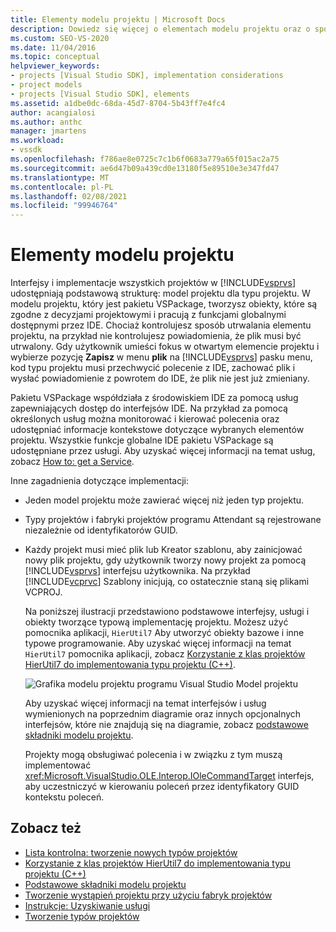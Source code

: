 ```yaml
---
title: Elementy modelu projektu | Microsoft Docs
description: Dowiedz się więcej o elementach modelu projektu oraz o sposobie, w jaki interfejsy i implementacje wszystkich projektów w programie Visual Studio udostępniają podstawową strukturę.
ms.custom: SEO-VS-2020
ms.date: 11/04/2016
ms.topic: conceptual
helpviewer_keywords:
- projects [Visual Studio SDK], implementation considerations
- project models
- projects [Visual Studio SDK], elements
ms.assetid: a1dbe0dc-68da-45d7-8704-5b43ff7e4fc4
author: acangialosi
ms.author: anthc
manager: jmartens
ms.workload:
- vssdk
ms.openlocfilehash: f786ae8e0725c7c1b6f0683a779a65f015ac2a75
ms.sourcegitcommit: ae6d47b09a439cd0e13180f5e89510e3e347fd47
ms.translationtype: MT
ms.contentlocale: pl-PL
ms.lasthandoff: 02/08/2021
ms.locfileid: "99946764"
---
```

# <a name="elements-of-a-project-model"></a>Elementy modelu projektu
Interfejsy i implementacje wszystkich projektów w [!INCLUDE[vsprvs](../../code-quality/includes/vsprvs_md.md)] udostępniają podstawową strukturę: model projektu dla typu projektu. W modelu projektu, który jest pakietu VSPackage, tworzysz obiekty, które są zgodne z decyzjami projektowymi i pracują z funkcjami globalnymi dostępnymi przez IDE. Chociaż kontrolujesz sposób utrwalania elementu projektu, na przykład nie kontrolujesz powiadomienia, że plik musi być utrwalony. Gdy użytkownik umieści fokus w otwartym elemencie projektu i wybierze pozycję **Zapisz** w menu **plik** na [!INCLUDE[vsprvs](../../code-quality/includes/vsprvs_md.md)] pasku menu, kod typu projektu musi przechwycić polecenie z IDE, zachować plik i wysłać powiadomienie z powrotem do IDE, że plik nie jest już zmieniany.

 Pakietu VSPackage współdziała z środowiskiem IDE za pomocą usług zapewniających dostęp do interfejsów IDE. Na przykład za pomocą określonych usług można monitorować i kierować polecenia oraz udostępniać informacje kontekstowe dotyczące wybranych elementów projektu. Wszystkie funkcje globalne IDE pakietu VSPackage są udostępniane przez usługi. Aby uzyskać więcej informacji na temat usług, zobacz [How to: get a Service](../../extensibility/how-to-get-a-service.md).

 Inne zagadnienia dotyczące implementacji:

- Jeden model projektu może zawierać więcej niż jeden typ projektu.

- Typy projektów i fabryki projektów programu Attendant są rejestrowane niezależnie od identyfikatorów GUID.

- Każdy projekt musi mieć plik lub Kreator szablonu, aby zainicjować nowy plik projektu, gdy użytkownik tworzy nowy projekt za pomocą [!INCLUDE[vsprvs](../../code-quality/includes/vsprvs_md.md)] interfejsu użytkownika. Na przykład [!INCLUDE[vcprvc](../../code-quality/includes/vcprvc_md.md)] Szablony inicjują, co ostatecznie staną się plikami VCPROJ.

  Na poniższej ilustracji przedstawiono podstawowe interfejsy, usługi i obiekty tworzące typową implementację projektu. Możesz użyć pomocnika aplikacji, `HierUtil7` Aby utworzyć obiekty bazowe i inne typowe programowanie. Aby uzyskać więcej informacji na temat `HierUtil7` pomocnika aplikacji, zobacz [Korzystanie z klas projektów HierUtil7 do implementowania typu projektu (C++)](/previous-versions/bb166212(v=vs.100)).

  ![Grafika modelu projektu programu Visual Studio](../../extensibility/internals/media/vsprojectmodel.gif "vsProjectModel") Model projektu

  Aby uzyskać więcej informacji na temat interfejsów i usług wymienionych na poprzednim diagramie oraz innych opcjonalnych interfejsów, które nie znajdują się na diagramie, zobacz [podstawowe składniki modelu projektu](../../extensibility/internals/project-model-core-components.md).

  Projekty mogą obsługiwać polecenia i w związku z tym muszą implementować <xref:Microsoft.VisualStudio.OLE.Interop.IOleCommandTarget> interfejs, aby uczestniczyć w kierowaniu poleceń przez identyfikatory GUID kontekstu poleceń.

## <a name="see-also"></a>Zobacz też
- [Lista kontrolna: tworzenie nowych typów projektów](../../extensibility/internals/checklist-creating-new-project-types.md)
- [Korzystanie z klas projektów HierUtil7 do implementowania typu projektu (C++)](/previous-versions/bb166212(v=vs.100))
- [Podstawowe składniki modelu projektu](../../extensibility/internals/project-model-core-components.md)
- [Tworzenie wystąpień projektu przy użyciu fabryk projektów](../../extensibility/internals/creating-project-instances-by-using-project-factories.md)
- [Instrukcje: Uzyskiwanie usługi](../../extensibility/how-to-get-a-service.md)
- [Tworzenie typów projektów](../../extensibility/internals/creating-project-types.md)